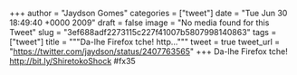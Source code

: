
+++
author = "Jaydson Gomes"
categories = ["tweet"]
date = "Tue Jun 30 18:49:40 +0000 2009"
draft = false
image = "No media found for this Tweet"
slug = "3ef688adf2273115c227f41007b5807998140863"
tags = ["tweet"]
title = """Da-lhe Firefox tche! http..."""
tweet = true
tweet_url = "https://twitter.com/jaydson/status/2407763565"
+++
Da-lhe Firefox tche! http://bit.ly/ShiretokoShock #fx35
